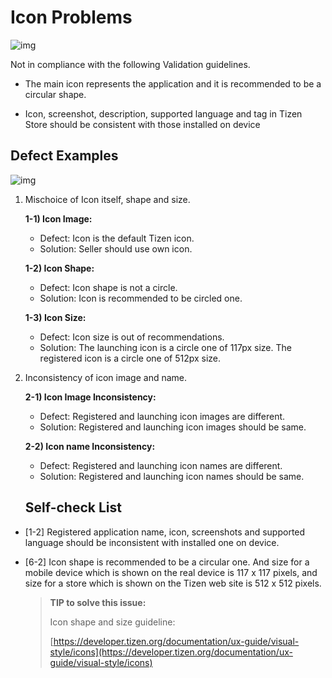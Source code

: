 # Icon Problems

![img](media/icon_problems_1.jpg)  

Not in compliance with the following Validation guidelines. 

- The main icon represents the application and it is recommended to be a circular shape.

- Icon, screenshot, description, supported language and tag in Tizen Store should be consistent with those installed on device 



## Defect Examples

![img](media/icon_problems_2.jpg)  

1. Mischoice of Icon itself, shape and size.


   **1-1) Icon Image:**
   - Defect: Icon is the default Tizen icon.
   - Solution: Seller should use own icon.


   **1-2) Icon Shape:**
   - Defect: Icon shape is not a circle.
   - Solution: Icon is recommended to be circled one.


   **1-3) Icon Size:**
   - Defect: Icon size is out of recommendations.
   - Solution: The launching icon is a circle one of 117px size.
   The registered icon is a circle one of 512px size.

2. Inconsistency of icon image and name.


   **2-1) Icon Image Inconsistency:**
   - Defect: Registered and launching icon images are different.
   - Solution: Registered and launching icon images should be same.


   **2-2) Icon name Inconsistency:**
   - Defect: Registered and launching icon names are different.
   - Solution: Registered and launching icon names should be same.                                      

   ## Self-check List

- [1-2] Registered application name, icon, screenshots and supported language should be inconsistent with installed one on device.

- [6-2] Icon shape is recommended to be a circular one. And size for a mobile device which is shown on the real device is 117 x 117 pixels, and size for a store which is shown on the Tizen web site is 512 x 512 pixels.

  > **TIP to solve this issue:**
  >
  > Icon shape and size guideline:
  >
  > [https://developer.tizen.org/documentation/ux-guide/visual-style/icons](https://developer.tizen.org/documentation/ux-guide/visual-style/icons)
